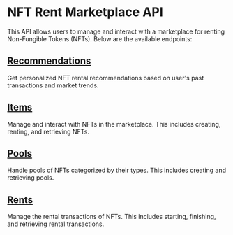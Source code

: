 # NFT Rent Marketplace API

This API allows users to manage and interact with a marketplace for renting Non-Fungible Tokens (NFTs). Below are the available endpoints:

## [Recommendations](routes/recommendations.md)

Get personalized NFT rental recommendations based on user's past transactions and market trends.

## [Items](routes/items.md)

Manage and interact with NFTs in the marketplace. This includes creating, renting, and retrieving NFTs.

## [Pools](routes/pools.md)

Handle pools of NFTs categorized by their types. This includes creating and retrieving pools.

## [Rents](routes/rents.md)

Manage the rental transactions of NFTs. This includes starting, finishing, and retrieving rental transactions.


